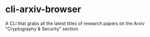 # cli-arxiv-browser
A CLI that grabs all the latest titles of research papers on the Arxiv "Cryptography &amp; Security" section.
